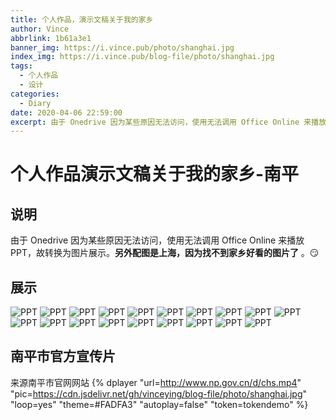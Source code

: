 ```yaml
---
title: 个人作品，演示文稿关于我的家乡
author: Vince
abbrlink: 1b61a3e1
banner_img: https://i.vince.pub/photo/shanghai.jpg
index_img: https://i.vince.pub/blog-file/photo/shanghai.jpg
tags: 
  - 个人作品
  - 设计
categories: 
  - Diary
date: 2020-04-06 22:59:00
excerpt: 由于 Onedrive 因为某些原因无法访问，使用无法调用 Office Online 来播放 PPT，故转换为图片展示
---
```


# 个人作品演示文稿关于我的家乡-南平
## 说明
由于 Onedrive 因为某些原因无法访问，使用无法调用 Office Online 来播放 PPT，故转换为图片展示。**另外配图是上海，因为找不到家乡好看的图片了** 。😏

## 展示
![PPT](https://i.vince.pub/blog-file/photo/1.jpg)
![PPT](https://i.vince.pub/blog-file/photo/2.jpg)
![PPT](https://i.vince.pub/blog-file/photo/3.jpg)
![PPT](https://i.vince.pub/blog-file/photo/4.jpg)
![PPT](https://i.vince.pub/blog-file/photo/5.jpg)
![PPT](https://i.vince.pub/blog-file/photo/6.jpg)
![PPT](https://i.vince.pub/blog-file/photo/7.jpg)
![PPT](https://i.vince.pub/blog-file/photo/8.jpg)
![PPT](https://i.vince.pub/blog-file/photo/9.jpg)
![PPT](https://i.vince.pub/blog-file/photo/10.jpg)
![PPT](https://i.vince.pub/blog-file/photo/11.jpg)
![PPT](https://i.vince.pub/blog-file/photo/12.jpg)
![PPT](https://i.vince.pub/blog-file/photo/13.jpg)
![PPT](https://i.vince.pub/blog-file/photo/14.jpg)
![PPT](https://i.vince.pub/blog-file/photo/15.jpg)
![PPT](https://i.vince.pub/blog-file/photo/16.jpg)
![PPT](https://i.vince.pub/blog-file/photo/17.jpg)
![PPT](https://i.vince.pub/blog-file/photo/18.jpg)
![PPT](https://i.vince.pub/blog-file/photo/19.jpg)

## 南平市官方宣传片
来源南平市官网网站
{% dplayer "url=http://www.np.gov.cn/d/chs.mp4" "pic=https://cdn.jsdelivr.net/gh/vinceying/blog-file/photo/shanghai.jpg" "loop=yes" "theme=#FADFA3" "autoplay=false" "token=tokendemo" %}
